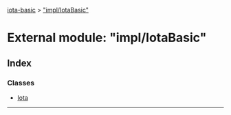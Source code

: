 [iota-basic](../README.md) > ["impl/IotaBasic"](../modules/_impl_iotabasic_.md)



# External module: "impl/IotaBasic"

## Index

### Classes

* [Iota](../classes/_impl_iotabasic_.iota.md)



---
